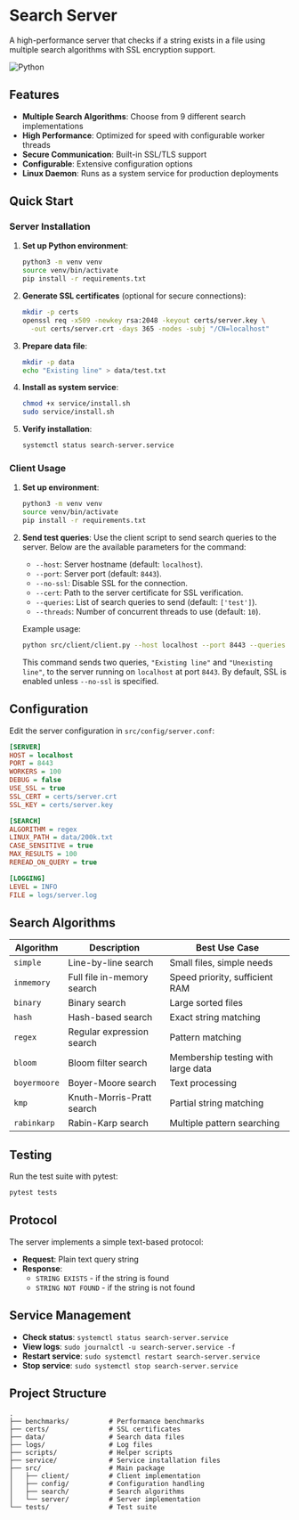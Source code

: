 # Search Server

A high-performance server that checks if a string exists in a file using multiple search algorithms with SSL encryption support.

![Python](https://img.shields.io/badge/python-3.12-green.svg)

## Features

- **Multiple Search Algorithms**: Choose from 9 different search implementations
- **High Performance**: Optimized for speed with configurable worker threads
- **Secure Communication**: Built-in SSL/TLS support
- **Configurable**: Extensive configuration options
- **Linux Daemon**: Runs as a system service for production deployments

## Quick Start

### Server Installation

1. **Set up Python environment**:
   ```bash
   python3 -m venv venv
   source venv/bin/activate
   pip install -r requirements.txt
   ```

2. **Generate SSL certificates** (optional for secure connections):
   ```bash
   mkdir -p certs
   openssl req -x509 -newkey rsa:2048 -keyout certs/server.key \
     -out certs/server.crt -days 365 -nodes -subj "/CN=localhost"
   ```

3. **Prepare data file**:
   ```bash
   mkdir -p data
   echo "Existing line" > data/test.txt
   ```

4. **Install as system service**:
   ```bash
   chmod +x service/install.sh
   sudo service/install.sh
   ```

5. **Verify installation**:
   ```bash
   systemctl status search-server.service
   ```

### Client Usage

1. **Set up environment**:
   ```bash
   python3 -m venv venv
   source venv/bin/activate
   pip install -r requirements.txt
   ```

2. **Send test queries**:
    Use the client script to send search queries to the server. Below are the available parameters for the command:

    - `--host`: Server hostname (default: `localhost`).
    - `--port`: Server port (default: `8443`).
    - `--no-ssl`: Disable SSL for the connection.
    - `--cert`: Path to the server certificate for SSL verification.
    - `--queries`: List of search queries to send (default: `['test']`).
    - `--threads`: Number of concurrent threads to use (default: `10`).

    Example usage:
    ```bash
    python src/client/client.py --host localhost --port 8443 --queries "Existing line" "Unexisting line"
    ```
    This command sends two queries, `"Existing line"` and `"Unexisting line"`, to the server running on `localhost` at port `8443`. By default, SSL is enabled unless `--no-ssl` is specified.

## Configuration

Edit the server configuration in `src/config/server.conf`:

```ini
[SERVER]
HOST = localhost
PORT = 8443
WORKERS = 100
DEBUG = false
USE_SSL = true
SSL_CERT = certs/server.crt
SSL_KEY = certs/server.key

[SEARCH]
ALGORITHM = regex
LINUX_PATH = data/200k.txt
CASE_SENSITIVE = true
MAX_RESULTS = 100
REREAD_ON_QUERY = true

[LOGGING]
LEVEL = INFO
FILE = logs/server.log
```

## Search Algorithms

| Algorithm    | Description                                         | Best Use Case                      |
|--------------|-----------------------------------------------------|-----------------------------------|
| `simple`     | Line-by-line search                                 | Small files, simple needs          |
| `inmemory`   | Full file in-memory search                          | Speed priority, sufficient RAM     |
| `binary`     | Binary search                                       | Large sorted files                 |
| `hash`       | Hash-based search                                   | Exact string matching              |
| `regex`      | Regular expression search                           | Pattern matching                   |
| `bloom`      | Bloom filter search                                 | Membership testing with large data |
| `boyermoore` | Boyer-Moore search                                  | Text processing                    |
| `kmp`        | Knuth-Morris-Pratt search                           | Partial string matching            |
| `rabinkarp`  | Rabin-Karp search                                   | Multiple pattern searching         |

## Testing

Run the test suite with pytest:

```bash
pytest tests
```

## Protocol

The server implements a simple text-based protocol:

- **Request**: Plain text query string
- **Response**: 
  - `STRING EXISTS` - if the string is found
  - `STRING NOT FOUND` - if the string is not found

## Service Management

- **Check status**: `systemctl status search-server.service`
- **View logs**: `sudo journalctl -u search-server.service -f`
- **Restart service**: `sudo systemctl restart search-server.service`
- **Stop service**: `sudo systemctl stop search-server.service`

## Project Structure

```
.
├── benchmarks/          # Performance benchmarks
├── certs/               # SSL certificates
├── data/                # Search data files
├── logs/                # Log files
├── scripts/             # Helper scripts
├── service/             # Service installation files
├── src/                 # Main package
│   ├── client/          # Client implementation
│   ├── config/          # Configuration handling
│   ├── search/          # Search algorithms
│   └── server/          # Server implementation
└── tests/               # Test suite
```
